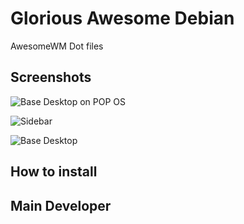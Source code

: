 # Glorious Awesome Debian

AwesomeWM Dot files 

## Screenshots

![Base Desktop on POP OS](https://github.com/Bearbobs/glorious-awesome-debian/tree/master/screenshots/scrrenshots/snap1.png)

![Sidebar](https://github.com/Bearbobs/glorious-awesome-debian/tree/master/screenshots/scrrenshots/snap2.png)

![Base Desktop](https://github.com/Bearbobs/glorious-awesome-debian/tree/master/screenshots/scrrenshots/snap3.png)

## How to install

## Main Developer

